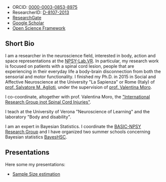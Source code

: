 * ORCID: [0000-0003-0853-8975](https://orcid.org/0000-0003-0853-8975)
* ResearcherID: [D-8107-2013](https://publons.com/researcher/D-8107-2013/)
* [ResearchGate](https://www.researchgate.net/profile/Michele_Scandola)
* [Google Scholar](https://scholar.google.com/citations?user=mRc0hxsAAAAJ&hl=it)
* [Open Science Framework](https://osf.io/4kcn2/)

## Short Bio

I am a researcher in the neuroscience field, interested in body, action and space representations at the [NPSY-Lab.VR](http://sites.hss.univr.it/npsy-labvr/).
In particular, my research work is focused on patients with a spinal cord lesion,
people that are experiencing in their everyday life a body-brain disconnection from both the sensorial and 
motor functionality.
I finished my Ph.D. in 2015 in Social and Affective Neuroscience at the University "La Sapienza" or Rome (Italy) of [prof. Salvatore M. Aglioti](https://agliotilab.org/lab-staff/principal-investigator), under the supervision of [prof. Valentina Moro](www.dsu.univr.it/?ent=persona&id=2097).

I co-coordinate, altogether with prof. Valentina Moro, the ["International Research Group inot Spinal Cord Injuries"](http://sites.hss.univr.it/npsy-labvr/spinal-cord-injury-research-center/).

I teach at the University of Verona "Neuroscience of Learning" and the laboratory "Body and disability".

I am an expert in Bayesian Statistics. I coordinate the [BASIC-NPSY Research Group](http://sites.hss.univr.it/npsy-labvr/basic-npsy-research-group/) and I have organized two summer schools concerning Bayesian statistics [BayesHSC](http://sites.hss.univr.it/bayeshsc/).

## Presentations

Here some my presentations:

- [Sample Size estimation](michelescandola.github.io/samplesize_presentation.html)
